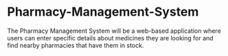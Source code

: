 # Pharmacy-Management-System
The Pharmacy Management System will be a web-based application where users can enter specific details about medicines they are looking for and find nearby pharmacies that have them in stock.
